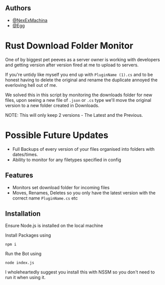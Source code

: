 
## Authors

- [@NexExMachina](https://github.com/NexExMachina/)
- [@Egg]()


# Rust Download Folder Monitor

One of by biggest pet peeves as a server owner is working with developers and getting version after version fired at me to upload to servers. 

If you're untidy like myself you end up with `PluginName (1).cs` and to be honest having to delete the original and rename the duplicate annoyed the everloving hell out of me.

We solved this in this script by monitoring the downloads folder for new files, upon seeing a new file of `.json` or `.cs` type we'll move the original version to a new folder created in Downloads.

NOTE: This will only keep 2 versions - The Latest and the Previous.

# Possible Future Updates

- Full Backups of every version of your files organised into folders with dates/times.
- Ability to monitor for any filetypes specified in config

## Features

- Monitors set download folder for incoming files
- Moves, Renames, Deletes so you only have the latest version with the correct name `PluginName.cs` etc




## Installation

Ensure Node.js is installed on the local machine

Install Packages using
```
npm i
```
Run the Bot using
```
node index.js
```
    
I wholeheartedly suggest you install this with NSSM so you don't need to run it when using it.
